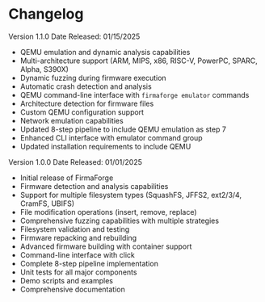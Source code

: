 # Changelog

Version 1.1.0
Date Released: 01/15/2025
- QEMU emulation and dynamic analysis capabilities
- Multi-architecture support (ARM, MIPS, x86, RISC-V, PowerPC, SPARC, Alpha, S390X)
- Dynamic fuzzing during firmware execution
- Automatic crash detection and analysis
- QEMU command-line interface with `firmaforge emulator` commands
- Architecture detection for firmware files
- Custom QEMU configuration support
- Network emulation capabilities
- Updated 8-step pipeline to include QEMU emulation as step 7
- Enhanced CLI interface with emulator command group
- Updated installation requirements to include QEMU

Version 1.0.0
Date Released: 01/01/2025
- Initial release of FirmaForge
- Firmware detection and analysis capabilities
- Support for multiple filesystem types (SquashFS, JFFS2, ext2/3/4, CramFS, UBIFS)
- File modification operations (insert, remove, replace)
- Comprehensive fuzzing capabilities with multiple strategies
- Filesystem validation and testing
- Firmware repacking and rebuilding
- Advanced firmware building with container support
- Command-line interface with click
- Complete 8-step pipeline implementation
- Unit tests for all major components
- Demo scripts and examples
- Comprehensive documentation
